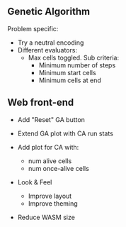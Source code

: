 Genetic Algorithm
-----------------

Problem specific:
- Try a neutral encoding
- Different evaluators:
    - Max cells toggled. Sub criteria:
        - Minimum number of steps
        - Minimum start cells
        - Minimum cells at end

Web front-end
-------------

- Add "Reset" GA button
- Extend GA plot with CA run stats
- Add plot for CA with:
    - num alive cells
    - num once-alive cells
- Look & Feel
    - Improve layout
    - Improve theming

- Reduce WASM size